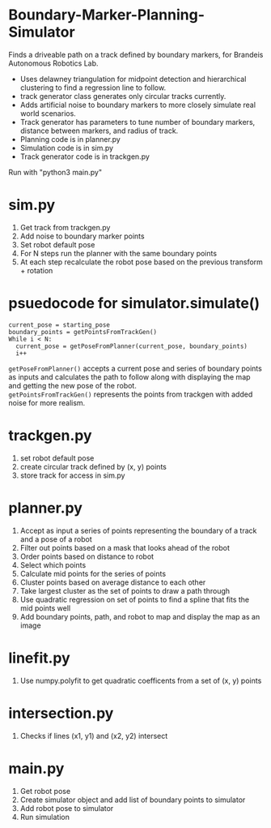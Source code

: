 # Boundary-Marker-Planning-Simulator
Finds a driveable path on a track defined by boundary markers, for Brandeis Autonomous Robotics Lab.

* Uses delawney triangulation for midpoint detection and hierarchical clustering to find a regression line to follow.
* track generator class generates only circular tracks currently.
* Adds artificial noise to boundary markers to more closely simulate real world scenarios.
* Track generator has parameters to tune number of boundary markers, distance between markers, and radius of track.
* Planning code is in planner.py
* Simulation code is in sim.py
* Track generator code is in trackgen.py

Run with "python3 main.py"

# sim.py
1. Get track from trackgen.py
2. Add noise to boundary marker points
3. Set robot default pose
4. For N steps run the planner with the same boundary points
5. At each step recalculate the robot pose based on the previous transform + rotation

# psuedocode for simulator.simulate()
```
current_pose = starting_pose
boundary_points = getPointsFromTrackGen()
While i < N:
  current_pose = getPoseFromPlanner(current_pose, boundary_points)
  i++
  ```
```getPoseFromPlanner()``` accepts a current pose and series of boundary points as inputs and calculates the path to follow along with displaying the map and getting the new pose of the robot.  
```getPointsFromTrackGen()``` represents the points from trackgen with added noise for more realism. 

# trackgen.py
1. set robot default pose
2. create circular track defined by (x, y) points
3. store track for access in sim.py

# planner.py
1. Accept as input a series of points representing the boundary of a track and a pose of a robot
2. Filter out points based on a mask that looks ahead of the robot
3. Order points based on distance to robot 
4. Select which points 
5. Calculate mid points for the series of points 
6. Cluster points based on average distance to each other 
7. Take largest cluster as the set of points to draw a path through
8. Use quadratic regression on set of points to find a spline that fits the mid points well
9. Add boundary points, path, and robot to map and display the map as an image

# linefit.py
1. Use numpy.polyfit to get quadratic coefficents from a set of (x, y) points

# intersection.py
1. Checks if lines (x1, y1) and (x2, y2) intersect

# main.py
1. Get robot pose
2. Create simulator object and add list of boundary points to simulator
3. Add robot pose to simulator
4. Run simulation

